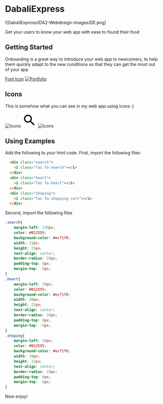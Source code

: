 # DabaliExpress
![DabaliExpress/IDA2-Webdesign-images/DE.png]

Get your users to know your web app with ease to found their food

## Getting Started

Onboarding is a great way to introduce your web app to newcomers, to help them quickly adapt to the new
conditions so that they can get the most out of your app

[Font Icon](https://fontawesome.com/start)
[![Portfolio](https://louis-japheth-kouassi.web.app/static/icons/android-icon-192x192.png/)](https://louis-japheth-kouassi.web.app/)


## Icons

This is somehow what you can see in my web app using icons :)

![Icons](icons/Shoping.png)
![Icons](icons/Search.png)
![Icons](icons/Heart.png)

## Using Examples

Add the following to your html code.
First, import the following files:

```html
  <div class="search">
    <i class="fas fa-search"></i>
  </div>
  <div class="heart">
    <i class="fas fa-heart"></i>
  </div>
  <div class="shoping">
    <i class="fas fa-shopping-cart"></i>
  </div>
```

Second, import the following files

```css
.search{
    margin-left: 150px;
    color: #012555;
    background-color: #ecf1f0;
    width: 33px;
    height: 25px;
    text-align: center;
    border-radius: 20px;
    padding-top: 6px;
    margin-top: -5px;
} 
.heart{
    margin-left: 10px;
    color: #012555;
    background-color: #ecf1f0;
    width: 30px;
    height: 22px;
    text-align: center;
    border-radius: 20px;
    padding-top: 6px;
    margin-top: -5px;
}
.shoping{
    margin-left: 10px;
    color: #012555;
    background-color: #ecf1f0;
    width: 30px;
    height: 22px;
    text-align: center;
    border-radius: 20px;
    padding-top: 6px;
    margin-top: -5px;
}
```

Now enjoy!
